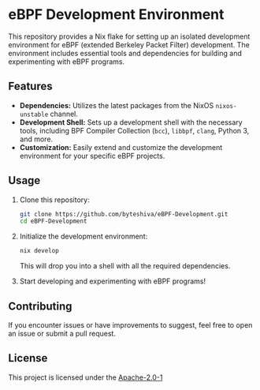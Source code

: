 # eBPF Development Environment

This repository provides a Nix flake for setting up an isolated development environment for eBPF (extended Berkeley Packet Filter) development. The environment includes essential tools and dependencies for building and experimenting with eBPF programs.

## Features

- **Dependencies:** Utilizes the latest packages from the NixOS `nixos-unstable` channel.
- **Development Shell:** Sets up a development shell with the necessary tools, including BPF Compiler Collection (`bcc`), `libbpf`, `clang`, Python 3, and more.
- **Customization:** Easily extend and customize the development environment for your specific eBPF projects.

## Usage

1. Clone this repository:

   ```bash
   git clone https://github.com/byteshiva/eBPF-Development.git
   cd eBPF-Development
   ```

2. Initialize the development environment:

   ```bash
   nix develop
   ```

   This will drop you into a shell with all the required dependencies.

3. Start developing and experimenting with eBPF programs!

## Contributing

If you encounter issues or have improvements to suggest, feel free to open an issue or submit a pull request.

## License

This project is licensed under the [Apache-2.0-1](https://github.com/byteshiva/eBPF-Development?tab=Apache-2.0-1-ov-file#)
